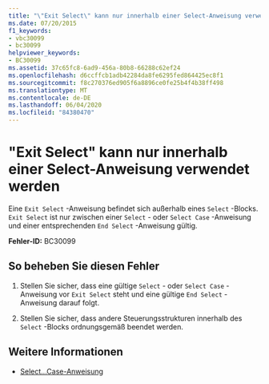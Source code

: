 ```yaml
---
title: "\"Exit Select\" kann nur innerhalb einer Select-Anweisung verwendet werden"
ms.date: 07/20/2015
f1_keywords:
- vbc30099
- bc30099
helpviewer_keywords:
- BC30099
ms.assetid: 37c65fc8-6ad9-456a-80b8-66288c62ef24
ms.openlocfilehash: d6ccffcb1adb42284da8fe6295fed864425ec8f1
ms.sourcegitcommit: f8c270376ed905f6a8896ce0fe25b4f4b38ff498
ms.translationtype: MT
ms.contentlocale: de-DE
ms.lasthandoff: 06/04/2020
ms.locfileid: "84380470"
---
```

# <a name="exit-select-can-only-appear-inside-a-select-statement"></a>"Exit Select" kann nur innerhalb einer Select-Anweisung verwendet werden
Eine `Exit Select` -Anweisung befindet sich außerhalb eines `Select` -Blocks. `Exit Select` ist nur zwischen einer `Select` - oder `Select Case` -Anweisung und einer entsprechenden `End Select` -Anweisung gültig.  
  
 **Fehler-ID:** BC30099  
  
## <a name="to-correct-this-error"></a>So beheben Sie diesen Fehler  
  
1. Stellen Sie sicher, dass eine gültige `Select` - oder `Select Case` -Anweisung vor `Exit Select` steht und eine gültige `End Select` -Anweisung darauf folgt.  
  
2. Stellen Sie sicher, dass andere Steuerungsstrukturen innerhalb des `Select` -Blocks ordnungsgemäß beendet werden.  
  
## <a name="see-also"></a>Weitere Informationen

- [Select...Case-Anweisung](../language-reference/statements/select-case-statement.md)
